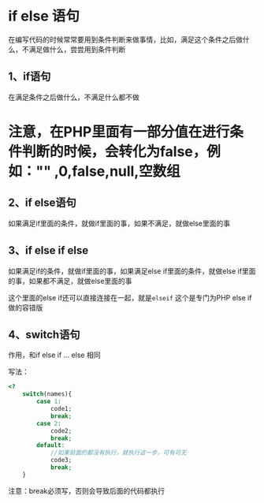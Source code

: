 # if  else 语句

在编写代码的时候常常要用到条件判断来做事情，比如，满足这个条件之后做什么，不满足做什么，尝尝用到条件判断

## 1、if语句

在满足条件之后做什么，不满足什么都不做

# 注意，在PHP里面有一部分值在进行条件判断的时候，会转化为false，例如："" ,0,false,null,空数组



## 2、if else语句

如果满足if里面的条件，就做if里面的事，如果不满足，就做else里面的事





## 3、if   else if   else

如果满足if的条件，就做if里面的事，如果满足else  if里面的条件，就做else if里面的事，如果都不满足，就做else里面的事

这个里面的else  if还可以直接连接在一起，就是`elseif` 这个是专门为PHP else if做的容错版





## 4、switch语句

作用，和if  else  if  ... else 相同

写法：

```php
<?
    switch(names){
        case 1:
            code1;
            break;
        case 2:
            code2;
            break;
        default:
            //如果前面的都没有执行，就执行这一步，可有可无
            code3;
            break;
    }
```

注意：break必须写，否则会导致后面的代码都执行
